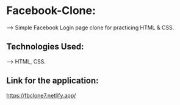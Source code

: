 # Facebook-Clone:
--> Simple Facebook Login page clone for practicing HTML & CSS.

## Technologies Used:
--> HTML, CSS.

## Link for the application:
https://fbclone7.netlify.app/
